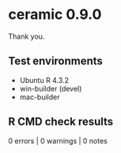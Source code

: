 # ceramic  0.9.0


Thank you. 

## Test environments

* Ubuntu R 4.3.2
* win-builder (devel)
* mac-builder

## R CMD check results

0 errors | 0 warnings | 0 notes


